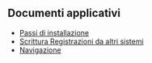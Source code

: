 ## Documenti applicativi
- [Passi di installazione](Sorgenti/DOC/TA/B£AMO/C5BASE_01)
- [Scrittura Registrazioni da altri sistemi](Sorgenti/DOC/TA/B£AMO/C5BASE_BAT)
- [Navigazione](Sorgenti/DOC/TA/B£AMO/C5BASE_EXT)
